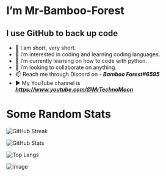 # I’m Mr-Bamboo-Forest 

## I use GitHub to back up code 

- 👤 I am short, very short.
- 👀 I’m interested in coding and learning coding languages.
- 🌱 I’m currently learning on how to code with python.
- 💞️ I’m looking to collaborate on anything. 
- 📫 Reach me through Discord on - ***Bamboo Forest#6595***
- ▶️ My YouTube channel is ***https://www.youtube.com/@MrTechnoMoon***

# Some Random Stats

![GitHub Streak](http://github-readme-streak-stats.herokuapp.com?user=Mr-Bamboo-Forest&count_private=true&theme=dark)

![GitHub Stats](https://github-readme-stats.vercel.app/api?username=Mr-Bamboo-Forest&theme=dark&count_private=true&hide=contribs&show_icons=true)

![Top Langs](https://github-readme-stats.vercel.app/api/top-langs/?username=Mr-Bamboo-Forest&count_private=true&layout=compact&theme=vision-friendly-dark&langs_count=10)

![image](https://user-images.githubusercontent.com/113477194/224664848-f801106e-9fb7-4f13-b743-7fbefc42e16a.png)

